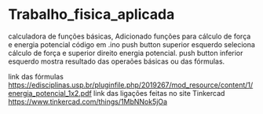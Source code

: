 # Trabalho_fisica_aplicada
calculadora de funções básicas, Adicionado funções para cálculo de força e energia potencial
código em .ino
push button superior esquerdo seleciona cálculo de força e superior direito energia potencial.
push button inferior esquerdo mostra resultado das operaões básicas ou das fórmulas.

link das fórmulas https://edisciplinas.usp.br/pluginfile.php/2019267/mod_resource/content/1/energia_potencial_1x2.pdf
link das ligações feitas no site Tinkercad https://www.tinkercad.com/things/1MbNNok5jOa
